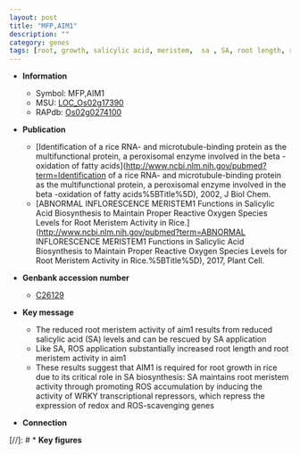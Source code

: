 ```yaml
---
layout: post
title: "MFP,AIM1"
description: ""
category: genes
tags: [root, growth, salicylic acid, meristem,  sa , SA, root length, root meristem]
---
```


* **Information**  
    + Symbol: MFP,AIM1  
    + MSU: [LOC_Os02g17390](http://rice.uga.edu/cgi-bin/ORF_infopage.cgi?orf=LOC_Os02g17390)  
    + RAPdb: [Os02g0274100](https://rapdb.dna.affrc.go.jp/locus/?name=Os02g0274100)  

* **Publication**  
    + [Identification of a rice RNA- and microtubule-binding protein as the multifunctional protein, a peroxisomal enzyme involved in the beta -oxidation of fatty acids](http://www.ncbi.nlm.nih.gov/pubmed?term=Identification of a rice RNA- and microtubule-binding protein as the multifunctional protein, a peroxisomal enzyme involved in the beta -oxidation of fatty acids%5BTitle%5D), 2002, J Biol Chem.
    + [ABNORMAL INFLORESCENCE MERISTEM1 Functions in Salicylic Acid Biosynthesis to Maintain Proper Reactive Oxygen Species Levels for Root Meristem Activity in Rice.](http://www.ncbi.nlm.nih.gov/pubmed?term=ABNORMAL INFLORESCENCE MERISTEM1 Functions in Salicylic Acid Biosynthesis to Maintain Proper Reactive Oxygen Species Levels for Root Meristem Activity in Rice.%5BTitle%5D), 2017, Plant Cell.

* **Genbank accession number**  
    + [C26129](http://www.ncbi.nlm.nih.gov/nuccore/C26129)

* **Key message**  
    + The reduced root meristem activity of aim1 results from reduced salicylic acid (SA) levels and can be rescued by SA application
    + Like SA, ROS application substantially increased root length and root meristem activity in aim1
    + These results suggest that AIM1 is required for root growth in rice due to its critical role in SA biosynthesis: SA maintains root meristem activity through promoting ROS accumulation by inducing the activity of WRKY transcriptional repressors, which repress the expression of redox and ROS-scavenging genes

* **Connection**  

[//]: # * **Key figures**  


